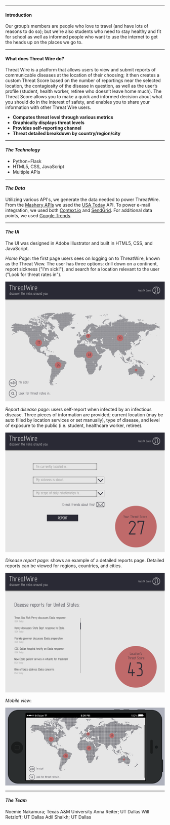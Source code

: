 ---------------------------------------------------------
#### Introduction

Our group’s members are people who love to travel (and have lots of reasons to do so); but we're also students who need to stay healthy and fit for school as well as informed people who want to use the internet to get the heads up on the places we go to. 

---------------------------------------------------------

#### What does Threat Wire do?

Threat Wire is a platform that allows users to view and submit reports of communicable diseases at the location of their choosing; it then creates a custom Threat Score based on the number of reportings near the selected location, the  contagiosity of the disease in question, as well as the user’s profile (student, health worker, retiree who doesn’t leave home much). The Threat Score allows you to make a quick and informed decision about what you should do in the interest of safety, and enables you to share your information with other Threat Wire users.

* **Computes threat level through various metrics**
* **Graphically displays threat levels**
* **Provides self-reporting channel**
* **Threat detailed breakdown by country/region/city**

---------------------------------------------------------
#### _The Technology_

* Python+Flask
* HTML5, CSS, JavaScript
* Multiple APIs

---------------------------------------------------------

#### _The Data_

Utilizing various API's, we generate the data needed to power ThreatWire. From the [Mashery APIs](http://developer.mashery.com) we used the [USA Today](http://developer.usatoday.com/) API. To power e-mail integration, we used both [Context.io](http://context.io/) and [SendGrid](https://sendgrid.com/). For additional data points, we used [Google Trends](http://www.google.com/trends/).


---------------------------------------------------------

#### _The UI_

The UI was designed in Adobe Illustrator and built in HTML5, CSS, and JavaScript. 

*Home Page*: the first page users sees on logging on to ThreatWire, known as the Threat View. The user has three options: drill down on a continent, report sickness ("I'm sick!"), and search for a location relevant to the user ("Look for threat rates in"). 


![index.html ](https://raw.githubusercontent.com/anshaik/hacktx-nnaswrar/master/submission/hackt_tx_ui.png)

*Report disease page*: users self-report when infected by an infectious disease. Three pieces of information are provided; current location (may be auto filled by location services or set manually), type of disease, and level of exposure to the public (i.e. student, healthcare worker, retiree). 


![Page 2 ](https://raw.githubusercontent.com/anshaik/hacktx-nnaswrar/master/submission/hackt_tx_ui_2.png)

*Disease report page*: shows an example of a detailed reports page. Detailed reports can be viewed for regions, countries, and cities. 

![Page 3 ](https://raw.githubusercontent.com/anshaik/hacktx-nnaswrar/master/submission/hackt_tx_ui_3.png)

*Mobile view*:

![iPhone Example ](https://raw.githubusercontent.com/anshaik/hacktx-nnaswrar/master/submission/hacktx_main_iPhone.PNG)


---------------------------------------------------------

#### _The Team_

Noemie Nakamura; Texas A&M University
Anna Reiter; UT Dallas
Will Retzloff; UT Dallas
Adil Shaikh; UT Dallas
